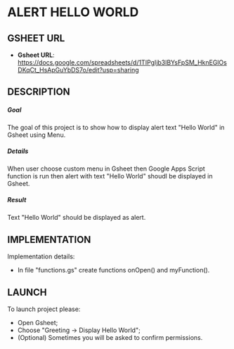 ALERT HELLO WORLD
==================


GSHEET URL
----------

* **Gsheet URL**: https://docs.google.com/spreadsheets/d/1TIPgIjb3lBYsFpSM_HknEGlOsDKqCt_HsApGuYbDS7o/edit?usp=sharing


DESCRIPTION
-----------

##### Goal
The goal of this project is to show how to display alert text "Hello World" in Gsheet using Menu.

##### Details
When user choose custom menu in Gsheet then Google Apps Script function is run then alert with text "Hello World" shoudl be displayed in Gsheet.

##### Result 
Text "Hello World" should be displayed as alert.


IMPLEMENTATION
-----------

Implementation details:
* In file "functions.gs" create functions onOpen() and myFunction().
  

LAUNCH
------

To launch project please:
* Open Gsheet;
* Choose "Greeting -> Display Hello World";
* (Optional) Sometimes you will be asked to confirm permissions.